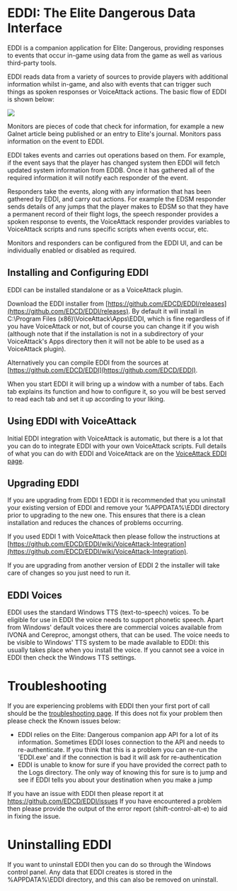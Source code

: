 # EDDI: The Elite Dangerous Data Interface

EDDI is a companion application for Elite: Dangerous, providing responses to events that occur in-game using data from the game as well as various third-party tools.

EDDI reads data from a variety of sources to provide players with additional information whilst in-game, and also with events that can trigger such things as spoken responses or VoiceAttack actions.  The basic flow of EDDI is shown below:

![](images/Architecture.png)

Monitors are pieces of code that check for information, for example a new Galnet article being published or an entry to Elite's journal.  Monitors pass information on the event to EDDI.

EDDI takes events and carries out operations based on them.  For example, if the event says that the player has changed system then EDDI will fetch updated system information from EDDB.  Once it has gathered all of the required information it will notify each responder of the event.

Responders take the events, along with any information that has been gathered by EDDI, and carry out actions.  For example the EDSM responder sends details of any jumps that the player makes to EDSM so that they have a permanent record of their flight logs, the speech responder provides a spoken response to events, the VoiceAttack responder provides variables to VoiceAttack scripts and runs specific scripts when events occur, etc.

Monitors and responders can be configured from the EDDI UI, and can be individually enabled or disabled as required.

## Installing and Configuring EDDI

EDDI can be installed standalone or as a VoiceAttack plugin.

Download the EDDI installer from [https://github.com/EDCD/EDDI/releases](https://github.com/EDCD/EDDI/releases).  By default it will install in C:\Program Files (x86)\VoiceAttack\Apps\EDDI, which is fine regardless of if you have VoiceAttack or not, but of course you can change it if you wish (although note that if the installation is not in a subdirectory of your VoiceAttack's Apps directory then it will not be able to be used as a VoiceAttack plugin).

Alternatively you can compile EDDI from the sources at [https://github.com/EDCD/EDDI](https://github.com/EDCD/EDDI).

When you start EDDI it will bring up a window with a number of tabs.  Each tab explains its function and how to configure it, so you will be best served to read each tab and set it up according to your liking.

## Using EDDI with VoiceAttack

Initial EDDI integration with VoiceAttack is automatic, but there is a lot that you can do to integrate EDDI with your own VoiceAttack scripts.  Full details of what you can do with EDDI and VoiceAttack are on the [VoiceAttack EDDI page](https://github.com/EDCD/EDDI/wiki/VoiceAttack-Integration).

## Upgrading EDDI

If you are upgrading from EDDI 1 EDDI it is recommended that you uninstall your existing version of EDDI and remove your %APPDATA%\EDDI directory prior to upgrading to the new one.  This ensures that there is a clean installation and reduces the chances of problems occurring.

If you used EDDI 1 with VoiceAttack then please follow the instructions at [https://github.com/EDCD/EDDI/wiki/VoiceAttack-Integration](https://github.com/EDCD/EDDI/wiki/VoiceAttack-Integration).

If you are upgrading from another version of EDDI 2 the installer will take care of changes so you just need to run it.

## EDDI Voices

EDDI uses the standard Windows TTS (text-to-speech) voices.  To be eligible for use in EDDI the voice needs to support phonetic speech.  Apart from Windows' default voices there are commercial voices available from IVONA and Cereproc, amongst others, that can be used.  The voice needs to be visible to Windows' TTS system to be made available to EDDI: this usually takes place when you install the voice.  If you cannot see a voice in EDDI then check the Windows TTS settings.

# Troubleshooting

If you are experiencing problems with EDDI then your first port of call should be the [troubleshooting page](https://github.com/EDCD/EDDI/blob/master/TROUBLESHOOTING.md).  If this does not fix your problem then please check the Known issues below:

  * EDDI relies on the Elite: Dangerous companion app API for a lot of its information.  Sometimes EDDI loses connection to the API and needs to re-authenticate.  If you think that this is a problem you can re-run the 'EDDI.exe' and if the connection is bad it will ask for re-authentication
  * EDDI is unable to know for sure if you have provided the correct path to the Logs directory.  The only way of knowing this for sure is to jump and see if EDDI tells you about your destination when you make a jump

If you have an issue with EDDI then please report it at https://github.com/EDCD/EDDI/issues  If you have encountered a problem then please provide the output of the error report (shift-control-alt-e) to aid in fixing the issue.

# Uninstalling EDDI

If you want to uninstall EDDI then you can do so through the Windows control panel.  Any data that EDDI creates is stored in the %APPDATA%\EDDI directory, and this can also be removed on uninstall.
